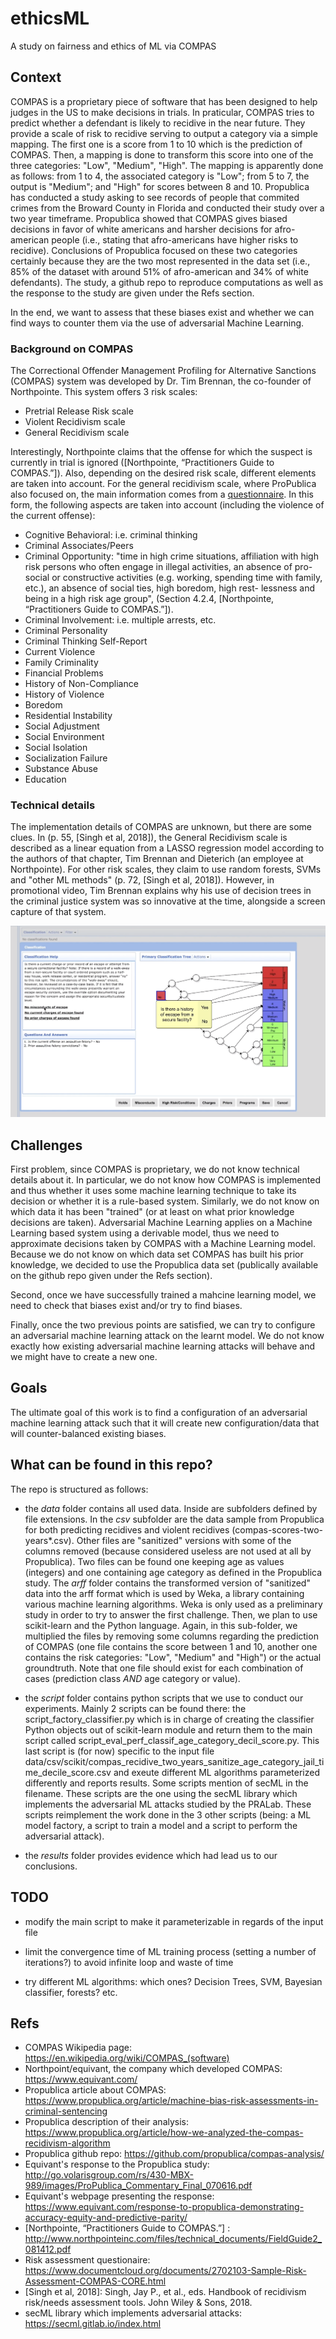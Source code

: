 # ethicsML
A study on fairness and ethics of ML via COMPAS

## Context
COMPAS is a proprietary piece of software that has been designed to help judges in the US to make decisions in trials.
In praticular, COMPAS tries to predict whether a defendant is likely to recidive in the near future.
They provide a scale of risk to recidive serving to output a category via a simple mapping.
The first one is a score from 1 to 10 which is the prediction of COMPAS.
Then, a mapping is done to transform this score into one of the three categories: "Low", "Medium", "High".
The mapping is apparently done as follows: from 1 to 4, the associated category is "Low"; from 5 to 7, the output is "Medium"; and "High" for scores between 8 and 10.
Propublica has conducted a study asking to see records of people that commited crimes from the Broward County in Florida and conducted their study over a two year timeframe.
Propublica showed that COMPAS gives biased decisions in favor of white americans and harsher decisions for afro-american people (i.e., stating that afro-americans have higher risks to recidive).
Conclusions of Propublica focused on these two categories certainly because they are the two most represented in the data set (i.e., 85% of the dataset with around 51% of afro-american and 34% of white defendants).
The study, a github repo to reproduce computations as well as the response to the study are given under the Refs section.

In the end, we want to assess that these biases exist and whether we can find ways to counter them via the use of adversarial Machine Learning.

### Background on COMPAS
The Correctional Offender Management Profiling for Alternative Sanctions (COMPAS) system was developed by Dr. Tim Brennan, the co-founder of Northpointe. This system offers 3 risk scales:

- Pretrial Release Risk scale
- Violent Recidivism scale
- General Recidivism scale

Interestingly, Northpointe claims that the offense for which the suspect is currently in trial is ignored ([Northpointe, “Practitioners Guide to COMPAS.”]). Also, depending on the desired risk scale, different elements are taken into account. For the general recidivism scale, where ProPublica also focused on, the main information comes from a [questionnaire](https://www.documentcloud.org/documents/2702103-Sample-Risk-Assessment-COMPAS-CORE.html). In this form, the following aspects are taken into account (including the violence of the current offense):

- Cognitive Behavioral: i.e. criminal thinking
- Criminal Associates/Peers
- Criminal Opportunity: "time in high crime situations, affiliation with high risk persons who often engage in illegal activities, an absence of pro-social or constructive activities (e.g. working, spending time with family, etc.), an absence of social ties, high boredom, high rest- lessness and being in a high risk age group", (Section 4.2.4, [Northpointe, “Practitioners Guide to COMPAS.”]).
- Criminal Involvement: i.e. multiple arrests, etc.
- Criminal Personality
- Criminal Thinking Self-Report
- Current Violence
- Family Criminality
- Financial Problems
- History of Non-Compliance
- History of Violence
- Boredom
- Residential Instability
- Social Adjustment
- Social Environment
- Social Isolation
- Socialization Failure
- Substance Abuse
- Education

### Technical details
The implementation details of COMPAS are unknown, but there are some clues. In (p. 55, [Singh et al, 2018]), the General Recidivism scale is described as a linear equation from a LASSO regression model according to the authors of that chapter, Tim Brennan and Dieterich (an employee at Northpointe). For other risk scales, they claim to use random forests, SVMs and "other ML methods"  (p. 72, [Singh et al, 2018]). However, in promotional video, Tim Brennan explains why his use of decision trees in the criminal justice system was so innovative at the time, alongside a screen capture of that system.

![compas_input.png](compas_input.png)

## Challenges
First problem, since COMPAS is proprietary, we do not know technical details about it.
In particular, we do not know how COMPAS is implemented and thus whether it uses some machine learning technique to take its decision or whether it is a rule-based system.
Similarly, we do not know on which data it has been "trained" (or at least on what prior knowledge decisions are taken).
Adversarial Machine Learning applies on a Machine Learning based system using a derivable model, thus we need to approximate decisions taken by COMPAS with a Machine Learning model.
Because we do not know on which data set COMPAS has built his prior knowledge, we decided to use the Propublica data set (publically available on the github repo given under the Refs section).

Second, once we have successfully trained a mahcine learning model, we need to check that biases exist and/or try to find biases.

Finally, once the two previous points are satisfied, we can try to configure an adversarial machine learning attack on the learnt model.
We do not know exactly how existing adversarial machine learning attacks will behave and we might have to create a new one.

## Goals

The ultimate goal of this work is to find a configuration of an adversarial machine learning attack such that it will create new configuration/data that will counter-balanced existing biases.

## What can be found in this repo?

The repo is structured as follows:
 - the _data_ folder contains all used data. Inside are subfolders defined by file extensions. In the _csv_ subfolder are the data sample from Propublica for both predicting recidives and violent recidives (compas-scores-two-years*.csv). Other files are "sanitized" versions with some of the columns removed (because considered useless are not used at all by Propublica). Two files can be found one keeping age as values (integers) and one containing age category as defined in the Propublica study. The _arff_ folder contains the transformed version of "sanitized" data into the arff format which is used by Weka, a library containing various machine learning algorithms. Weka is only used as a preliminary study in order to try to answer the first challenge. Then, we plan to use scikit-learn and the Python language. Again, in this sub-folder, we multiplied the files by removing some columns regarding the prediction of COMPAS (one file contains the score between 1 and 10, another one  contains the risk categories: "Low", "Medium" and "High") or the actual groundtruth. Note that one file should exist for each combination of cases (prediction class *AND* age category or value).

 - the _script_ folder contains python scripts that we use to conduct our experiments. Mainly 2 scripts can be found there: the script_factory_classifier.py which is in charge of creating the classifier Python objects out of scikit-learn module and return them to the main script called script_eval_perf_classif_age_category_decil_score.py. This last script is (for now) specific to the input file data/csv/scikit/compas_recidive_two_years_sanitize_age_category_jail_time_decile_score.csv and exeute different ML algorithms parameterized differently and reports results.
 Some scripts mention of secML in the filename. These scripts are the one using the secML library which implements the adversarial ML attacks studied by the PRALab. These scripts reimplement the work done in the 3 other scripts (being: a ML model factory, a script to train a model and a script to perform the adversarial attack).

 - the _results_ folder provides evidence which had lead us to our conclusions.


## TODO

- modify the main script to make it parameterizable in regards of the input file

- limit the convergence time of ML training process (setting a number of iterations?) to avoid infinite loop and waste of time

<!--- adapt all scripts to their particular contexts: depending on the target class (decile score, text score or Propublica groundtruth of recidive) and to ML parameterization
-->

- try different ML algorithms: which ones? Decision Trees, SVM, Bayesian classifier, forests? etc.

## Refs
- COMPAS Wikipedia page: https://en.wikipedia.org/wiki/COMPAS_(software)
- Northpoint/equivant, the company which developed COMPAS: https://www.equivant.com/
- Propublica article about COMPAS: https://www.propublica.org/article/machine-bias-risk-assessments-in-criminal-sentencing
- Propublica description of their analysis: https://www.propublica.org/article/how-we-analyzed-the-compas-recidivism-algorithm
- Propublica github repo: https://github.com/propublica/compas-analysis/
- Equivant's response to the Propublica study: http://go.volarisgroup.com/rs/430-MBX-989/images/ProPublica_Commentary_Final_070616.pdf
- Equivant's webpage presenting the response: https://www.equivant.com/response-to-propublica-demonstrating-accuracy-equity-and-predictive-parity/
- [Northpointe, “Practitioners Guide to COMPAS.”] : http://www.northpointeinc.com/files/technical_documents/FieldGuide2_081412.pdf
- Risk assessment questionaire: https://www.documentcloud.org/documents/2702103-Sample-Risk-Assessment-COMPAS-CORE.html
- [Singh et al, 2018]: Singh, Jay P., et al., eds. Handbook of recidivism risk/needs assessment tools. John Wiley & Sons, 2018.
- secML library which implements adversarial attacks: https://secml.gitlab.io/index.html

